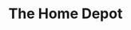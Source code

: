 ---
title: "The Home Depot"
url: /kansas-city/the-home-depot-east-bannister-road/
shop: doityourself
---